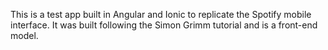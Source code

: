 This is a test app built in Angular and Ionic to replicate the Spotify mobile interface. It was built following the Simon Grimm tutorial and is a front-end model.
